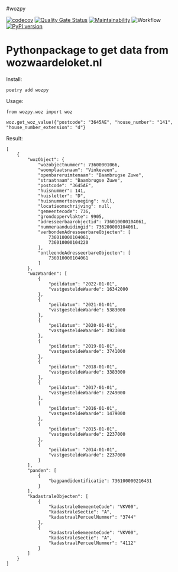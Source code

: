 #wozpy

[![codecov](https://codecov.io/gh/wpeterw/wozpy/graph/badge.svg?token=RZRGLN432W)](https://codecov.io/gh/wpeterw/wozpy)
[![Quality Gate Status](https://sonar.randombits.nl/api/project_badges/measure?project=wozpy&metric=alert_status&token=sqb_2339051b02256716cd52bed1a33d1065c76d0fef)](https://sonar.randombits.nl/dashboard?id=wozpy)
[![Maintainability](https://api.codeclimate.com/v1/badges/2a26fc9504ccd91cbf1d/maintainability)](https://codeclimate.com/github/wpeterw/wozpy/maintainability)
![Workflow](https://github.com/wpeterw/wozpy/actions/workflows/build_and_test.yaml/badge.svg)
[![PyPI version](https://badge.fury.io/py/wozpy.svg)](https://badge.fury.io/py/wozpy)

# Pythonpackage to get data from wozwaardeloket.nl

Install:

```
poetry add wozpy
```
Usage:

```
from wozpy.woz import woz

woz.get_woz_value({"postcode": "3645AE", "house_number": "141", "house_number_extension": "d"}

```

Result:

```
[
    {
        "wozObject": {
            "wozobjectnummer": 73600001066,
            "woonplaatsnaam": "Vinkeveen",
            "openbareruimtenaam": "Baambrugse Zuwe",
            "straatnaam": "Baambrugse Zuwe",
            "postcode": "3645AE",
            "huisnummer": 141,
            "huisletter": "D",
            "huisnummertoevoeging": null,
            "locatieomschrijving": null,
            "gemeentecode": 736,
            "grondoppervlakte": 9905,
            "adresseerbaarobjectid": 736010000104061,
            "nummeraanduidingid": 736200000104061,
            "verbondenAdresseerbareObjecten": [
                736010000104061,
                736010000104220
            ],
            "ontleendeAdresseerbareObjecten": [
                736010000104061
            ]
        },
        "wozWaarden": [
            {
                "peildatum": "2022-01-01",
                "vastgesteldeWaarde": 16342000
            },
            {
                "peildatum": "2021-01-01",
                "vastgesteldeWaarde": 5383000
            },
            {
                "peildatum": "2020-01-01",
                "vastgesteldeWaarde": 3923000
            },
            {
                "peildatum": "2019-01-01",
                "vastgesteldeWaarde": 3741000
            },
            {
                "peildatum": "2018-01-01",
                "vastgesteldeWaarde": 3383000
            },
            {
                "peildatum": "2017-01-01",
                "vastgesteldeWaarde": 2249000
            },
            {
                "peildatum": "2016-01-01",
                "vastgesteldeWaarde": 1479000
            },
            {
                "peildatum": "2015-01-01",
                "vastgesteldeWaarde": 2237000
            },
            {
                "peildatum": "2014-01-01",
                "vastgesteldeWaarde": 2237000
            }
        ],
        "panden": [
            {
                "bagpandidentificatie": 736100000216431
            }
        ],
        "kadastraleObjecten": [
            {
                "kadastraleGemeenteCode": "VKV00",
                "kadastraleSectie": "A",
                "kadastraalPerceelNummer": "3744"
            },
            {
                "kadastraleGemeenteCode": "VKV00",
                "kadastraleSectie": "A",
                "kadastraalPerceelNummer": "4112"
            }
        ]
    }
]
```
